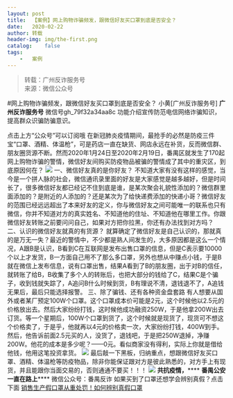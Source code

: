```yaml
---
layout:	post
title:	【案例】网上购物诈骗频发，跟微信好友买口罩到底是否安全？
date:	2020-02-22
author:	转载
header-img:	img/the-first.png
catalog:	false
tags:
	-	案例
---
```


<blockquote><p>转载：广州反诈服务号<br>
来源：微信公众号</p></blockquote>

#网上购物诈骗频发，跟微信好友买口罩到底是否安全？
小黄[广州反诈服务号]
**广州反诈服务号**
微信号gh_79f32a34aa8c
功能介绍宣传防范电信网络诈骗知识，提高群众识骗防骗意识。

点击上方“公众号”可以订阅哦
在新冠肺炎疫情期间，最抢手的必然是防疫三件宝“口罩、酒精、体温枪”，可是药店一直在缺货、网店永远在补货，反而微信群、朋友圈货源不断。然而2020年1月24日至2020年2月19日，番禺区就发生了170起网上购物诈骗的警情，微信好友间购买防疫物品被骗的警情成了其中的重灾区，到底原因何在？
![]({{site.baseurl}}/postimg/4xzANE8JEMZ5F1ib4Xf5Tia5yRBUUgNquWeZxfSUBNgYvekxfueOgtPklIbpSr4bKicvib7ddxEhT2zpMVWA0DVwnA.gif)
一、微信好友真的是你好友？
不知道大家有没有这样的感觉，当今是一个拼人脉的社会，微信通讯录里面的好友是大家感觉是越多越好，但是时间长了，很多微信好友都已经记不住到底是谁，是某次聚会礼貌性添加的？微信群里面添加的？是附近的人添加的？还是某次为了给快递费添加的快递小哥？微信好友的范围已经远远超出了本来好友的定义，你与微信好友之间可能唯一的联系也只有微信，你并不知道对方的真实姓名、不知道他的住址、不知道他在哪里工作。你跟微信好友转账之前要问问自己，如果对方把你拉黑，你还有办法找到对方吗？
二、认识的微信好友就真的有货源？
就算确定了微信好友是自己认识的，那就真的是万无一失？最近的警情中，不少都是熟人间发生的，大多原因都是这么一个情况，A跟B是认识，B看到C在互联网是发布出售口罩的信息，但是C表示要10000个以上才发货，B一方面自己用不了那么多口罩，另外也想从中赚点小钱，于是B就在微信上发布信息，说有口罩出售，结果A看到了B的朋友圈，出于对B的信任，就转账了给B，B收集了多个人的转账后，也把大部分的钱给了C，结果C是个骗子，收到钱就失踪了，A追问B什么时候到货，B有理说不清，退钱退不了，A追钱无果后，最后只能选择报警。
三、除了骗钱、还有各种资金盘套路
有人想要从国外或者某厂预定100W个口罩。这个口罩成本价可能是2元，这个时候他以2.5元的价格放出去。然后大家纷纷打钱，这时候他成功融资250W，于是他拿200W出去订货。等一个星期后，100W个口罩到货了，这个时候就是现货了，现货可不想这个价格卖了，于是乎，他就再以4元的价格卖一次，大家纷纷打钱，400W到手。然后，他告诉前面2.5元买的人，没货了，退钱吧，于是把250W退掉，净赚200W。他花的成本是多少呢？——0元。看似商家没有得利，实际上你就是借给他钱，他用这笔投资拿货。
![]({{site.baseurl}}/postimg/4xzANE8JEMZ5F1ib4Xf5Tia5yRBUUgNquWCjuYIujZwOjmQovKhL8zUjH4wcIiaB1gVribq4dVw06ia8aiaLoH9qETlA.gif)
最后敲一下黑板，归纳重点，想跟微信好友买口罩、酒精、体温枪等防疫物品，除非你能保证跟对方是彼此熟悉的，对方手上有现货，并且能跟你当面交易的，否则通通不要买！！！
![]({{site.baseurl}}/postimg/4xzANE8JEMZ5F1ib4Xf5Tia5yRBUUgNquWps7N26FlibiadlAoIichHibQeEERS7zwSbH0AjtuFpxl7tswQRncdI3j8w.jpeg)
**共抗疫情，******
**番禺公安一直在路上******
微信公众号：番禺反诈
如果买到了口罩还想学会辨别真假？点击下面
[销售生产假口罩从重处罚！如何辨别真假口罩](http://mp.weixin.qq.com/s?__biz=MzA3NTE5MzQzMA==&mid=2655098732&idx=3&sn=0fc77abb2614bdbdad87ac24774838c4&chksm=84c17a55b3b6f3433702e23c175b94ae563414d1ecf6d268a108f4bca96c29899c76c4913a5c&scene=21#wechat_redirect)
